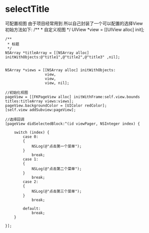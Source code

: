 # selectTitle
可配置视图
由于项目经常用到  所以自己封装了一个可以配置的选择View  
初始方法如下:
 /**
     * 自定义视图
     */
    UIView *view = [[UIView alloc] init];
    
    /**
     * 标题
     */
    NSArray *titleArray = [[NSArray alloc] initWithObjects:@"title1",@"title2",@"title3" ,nil];
    
    
    NSArray *views = [[NSArray alloc] initWithObjects:
                      view,
                      view,
                      view, nil];
    
    //初始化视图
    pageView = [[FKPageView alloc] initWithFrame:self.view.bounds titles:titleArray views:views];
    pageView.backgroundColor = [UIColor redColor];
    [self.view addSubview:pageView];
    
    //选择回调
    [pageView didSelectedBlock:^(id viewPager, NSInteger index) {
        
        switch (index) {
            case 0:
            {
                NSLog(@"点击第一个菜单");
            }
                break;
            case 1:
            {
                NSLog(@"点击第二个菜单");
            }
                break;
            case 2:
            {
                NSLog(@"点击第三个菜单");
            }
                break;
                
            default:
                break;
        }

    }];

